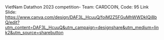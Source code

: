 VietNam Datathon 2023 competition- Team: CARDCOIN, Code: 95
Link Slide: https://www.canva.com/design/DAF3L_HcuuQ/foiM2Z5FGuMhWWDkIQi8bQ/edit?utm_content=DAF3L_HcuuQ&utm_campaign=designshare&utm_medium=link2&utm_source=sharebutton
